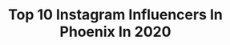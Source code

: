 ---
title: Top 10 Instagram Influencers In Phoenix In 2020
description: >-
  Find top Instagram influencers in Phoenix in 2020. Most popular hashtags: # #mothersday #sponsored #11.
platform: Instagram
profiles:
  - username: "puffjohnson5"
    fullname: >-
      Donovan “Puff” Johnson
    location: "United States"
    followers: 20092
    engagement: 2620
    commentsToLikes: 0.041774
    id: ck5zolsq0qu040i14hy9bsm5w
    verified: false
    hashtags: "#11, #nba2k20, #top100, #eybl"
  - username: "_kat44"
    fullname: >-
      Kat Prtenjak♋️CreativeDirector
    location: "United States"
    followers: 7393
    engagement: 1769
    commentsToLikes: 0.044946
    id: ck0w59u4n2m560i194rjezwz6
    verified: false
    hashtags: ""
  - username: "carmenblackwellfox10"
    fullname: >-
      Carmen Blackwell
    location: "United States"
    followers: 16460
    engagement: 1505
    commentsToLikes: 0.039659
    id: ck8w3fnrc7jq10j78vq8r43uo
    verified: true
    hashtags: "#happymemorialday, #throwback, #tbt, #besos"
  - username: "tacchi.phoenix"
    fullname: >-
      Tacchi Phoenix©️
    location: "United States"
    followers: 13180
    engagement: 1655
    commentsToLikes: 0.143546
    id: ck6tsqapr67x60j714ow90n0d
    verified: false
    hashtags: "#fashionbloggers, #billiardsroom, #musclecars, #bluedress"
  - username: "avisamuelangel"
    fullname: >-
      𝔸𝕧𝕚 𝕒𝕟𝕘𝕖𝕝
    location: "United States"
    followers: 264323
    engagement: 714
    commentsToLikes: 0.017319
    id: ckap1d4kgu2td0i7887pd9m5d
    verified: false
    hashtags: "#jamjr, #aviangel, #khalid, #cover"
  - username: "themaddiward"
    fullname: >-
      Maddi Ward, BSN, RN
    location: "United States"
    followers: 12285
    engagement: 639
    commentsToLikes: 0.072766
    id: ck0w5xih75x770i19saieg91y
    verified: false
    hashtags: "#happyvalentinesday, #balance, #iamanurse, #sticktoyourmission"
  - username: "lolaarainn"
    fullname: >-
      Lola mf Rain
    location: "United States"
    followers: 10311
    engagement: 2605
    commentsToLikes: 0.022351
    id: ckapcdjl33dpk0i78fs3ccy0n
    verified: false
    hashtags: ""
  - username: "_breezybriii"
    fullname: >-
      Brianna Turner
    location: "United States"
    followers: 7803
    engagement: 1835
    commentsToLikes: 0.021311
    id: ck5cb5ufhesi80i11z29pkdp7
    verified: true
    hashtags: "#notdoneyet, #tourneytime, #11, #employed"
  - username: "lyndenpartch"
    fullname: >-
      LP
    location: "United States"
    followers: 7137
    engagement: 1134
    commentsToLikes: 0.042137
    id: ck9h9zvzgamxn0j781q2x8jw3
    verified: false
    hashtags: ""
  - username: "bbooks"
    fullname: >-
      Becca Booker | phoenix, az
    location: "United States"
    followers: 16269
    engagement: 316
    commentsToLikes: 0.082416
    id: ck55peljtaehn0i116yuiiow8
    verified: false
    hashtags: "#igkpartner, #mykireimoments, #thisiskirei, #phxeats"
---